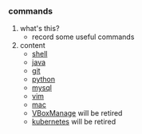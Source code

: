 ### commands

1. what's this?
    * record some useful commands
2. content
    * [shell](shell.md)
    * [java](java.md)
    * [git](git.md)
    * [python](python.md)
    * [mysql](mysql.md)
    * [vim](vim.md)
    * [mac](mac.md)
    * [VBoxManage](VBoxManage.md) will be retired
    * [kubernetes](kubernetes.md)  will be retired

